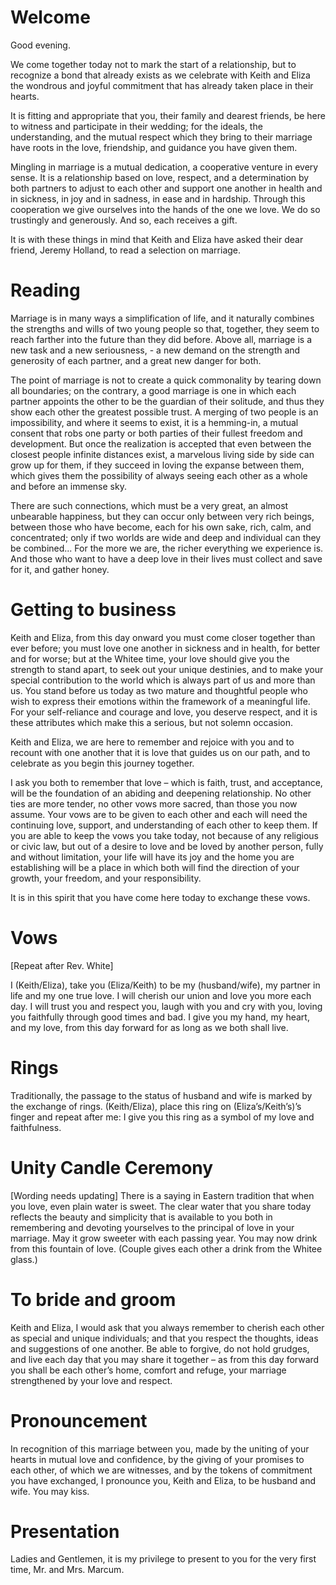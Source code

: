 # Welcome

Good evening.

We come together today not to mark the start of a relationship, but to recognize a bond that already exists as we celebrate with Keith and Eliza the wondrous and joyful commitment that has already taken place in their hearts.

It is fitting and appropriate that you, their family and dearest friends, be here to witness and participate in their wedding; for the ideals, the understanding, and the mutual respect which they bring to their marriage have roots in the love, friendship, and guidance you have given them.

Mingling in marriage is a mutual dedication, a cooperative venture in every sense. It is a relationship based on love, respect, and a determination by both partners to adjust to each other and support one another in health and in sickness, in joy and in sadness, in ease and in hardship.  Through this cooperation we give ourselves into the hands of the one we love. We do so trustingly and generously. And so, each receives a gift.

It is with these things in mind that Keith and Eliza have asked their dear friend, Jeremy Holland, to read a selection on marriage.

# Reading

Marriage is in many ways a simplification of life, and it naturally combines the strengths and wills of two young people so that, together, they seem to reach farther into the future than they did before. Above all, marriage is a new task and a new seriousness, - a new demand on the strength and generosity of each partner, and a great new danger for both.

The point of marriage is not to create a quick commonality by tearing down all boundaries; on the contrary, a good marriage is one in which each partner appoints the other to be the guardian of their solitude, and thus they show each other the greatest possible trust. A merging of two people is an impossibility, and where it seems to exist, it is a hemming-in, a mutual consent that robs one party or both parties of their fullest freedom and development. But once the realization is accepted that even between the closest people infinite distances exist, a marvelous living side by side can grow up for them, if they succeed in loving the expanse between them, which gives them the possibility of always seeing each other as a whole and before an immense sky.

There are such connections, which must be a very great, an almost unbearable happiness, but they can occur only between very rich beings, between those who have become, each for his own sake, rich, calm, and concentrated; only if two worlds are wide and deep and individual can they be combined... For the more we are, the richer everything we experience is. And those who want to have a deep love in their lives must collect and save for it, and gather honey.


# Getting to business

Keith and Eliza, from this day onward you must come closer together than ever before; you must love one another in sickness and in health, for better and for worse; but at the Whitee time, your love should give you the strength to stand apart, to seek out your unique destinies, and to make your special contribution to the world which is always part of us and more than us. You stand before us today as two mature and thoughtful people who wish to express their emotions within the framework of a meaningful life. For your self-reliance and courage and love, you deserve respect, and it is these attributes which make this a serious, but not solemn occasion.

Keith and Eliza, we are here to remember and rejoice with you and to recount with one another that it is love that guides us on our path, and to celebrate as you begin this journey together.

 I ask you both to remember that love – which is faith, trust, and acceptance, will be the foundation of an abiding and deepening relationship. No other ties are more tender, no other vows more sacred, than those you now assume. Your vows are to be given to each other and each will need the continuing love, support, and understanding of each other to keep them. If you are able to keep the vows you take today, not because of any religious or civic law, but out of a desire to love and be loved by another person, fully and without limitation, your life will have its joy and the home you are establishing will be a place in which both will find the direction of your growth, your freedom, and your responsibility.

It is in this spirit that you have come here today to exchange these vows.

# Vows
[Repeat after Rev. White]

I (Keith/Eliza), take you (Eliza/Keith) to be my (husband/wife), my partner in life and my one true love. I will cherish our union and love you more each day. I will trust you and respect you, laugh with you and cry with you, loving you faithfully through good times and bad. I give you my hand, my heart, and my love, from this day forward for as long as we both shall live.

# Rings

Traditionally, the passage to the status of husband and wife is marked by the exchange of rings.
(Keith/Eliza), place this ring on (Eliza’s/Keith’s)’s finger and repeat after me:
I give you this ring as a symbol of my love and faithfulness.

# Unity Candle Ceremony

[Wording needs updating]
There is a saying in Eastern tradition that when you love, even plain water is sweet. The clear water that you share today reflects the beauty and simplicity that is available to you both in remembering and devoting yourselves to the principal of love in your marriage. May it grow sweeter with each passing year. You may now drink from this fountain of love. (Couple gives each other a drink from the Whitee glass.)


# To bride and groom
Keith and Eliza, I would ask that you always remember to cherish each other as special and unique individuals; and that you respect the thoughts, ideas and suggestions of one another.  Be able to forgive, do not hold grudges, and live each day that you may share it together – as from this day forward you shall be each other’s home, comfort and refuge, your marriage strengthened by your love and respect.

# Pronouncement

In recognition of this marriage between you, made by the uniting of your hearts in mutual love and confidence, by the giving of your promises to each other, of which we are witnesses, and by the tokens of commitment you have exchanged, I pronounce you, Keith and Eliza, to be husband and wife. You may kiss.

# Presentation

Ladies and Gentlemen, it is my privilege to present to you for the very first time, Mr. and Mrs. Marcum.

